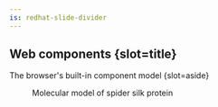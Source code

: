 ```yaml
---
is: redhat-slide-divider
---
```

## Web components {slot=title}

The browser's built-in component model {slot=aside}

<figure slot=image>
  <img alt="" src="spider-silk-protein.png">
  <figcaption>Molecular model of spider silk protein</figcaption>
</figure>
